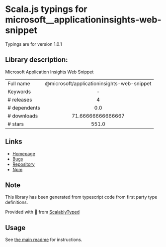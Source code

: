 
# Scala.js typings for microsoft__applicationinsights-web-snippet

Typings are for version 1.0.1

## Library description:
Microsoft Application Insights Web Snippet

|                    |                 |
| ------------------ | :-------------: |
| Full name          | @microsoft/applicationinsights-web-snippet |
| Keywords           | - |
| # releases         | 4 |
| # dependents       | 0.0 |
| # downloads        | 71.66666666666667 |
| # stars            | 551.0 |

## Links
- [Homepage](https://github.com/microsoft/ApplicationInsights-JS/tree/master#readme)
- [Bugs](https://github.com/microsoft/ApplicationInsights-JS/issues)
- [Repository](https://github.com/microsoft/ApplicationInsights-JS/tree/master)
- [Npm](https://www.npmjs.com/package/%40microsoft%2Fapplicationinsights-web-snippet)
    


## Note
This library has been generated from typescript code from first party type definitions.

Provided with :purple_heart: from [ScalablyTyped](https://github.com/oyvindberg/ScalablyTyped)

## Usage
See [the main readme](../../readme.md) for instructions.


